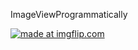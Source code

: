 ImageViewProgrammatically


<a href="https://imgflip.com/gif/1inp1g"><img src="https://i.imgflip.com/1inp1g.gif" title="made at imgflip.com"/></a>
